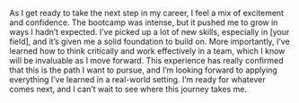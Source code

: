As I get ready to take the next step in my career, I feel a mix of excitement and confidence. The bootcamp was intense, but it pushed me to grow in ways I hadn’t expected. I’ve picked up a lot of new skills, especially in [your field], and it’s given me a solid foundation to build on. More importantly, I’ve learned how to think critically and work effectively in a team, which I know will be invaluable as I move forward. This experience has really confirmed that this is the path I want to pursue, and I’m looking forward to applying everything I’ve learned in a real-world setting. I’m ready for whatever comes next, and I can’t wait to see where this journey takes me.

